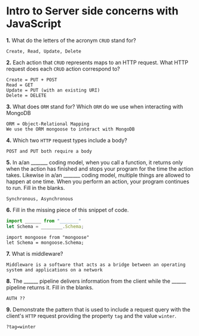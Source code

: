 # Intro to Server side concerns with JavaScript

**1.** What do the letters of the acronym `CRUD` stand for?
<!-- enter you answer in the space below -->
```
Create, Read, Update, Delete
```
**2.** Each action that `CRUD` represents maps to an HTTP request. What HTTP request does each `CRUD` action correspond to?
<!-- enter you answer in the space below -->
```
Create = PUT + POST
Read = GET
Update = PUT (with an existing URI)
Delete = DELETE 

```
**3.** What does `ORM` stand for? Which `ORM` do we use when interacting with MongoDB
<!-- enter you answer in the space below -->
```
ORM = Object-Relational Mapping 
We use the ORM mongoose to interact with MongoDB
```
**4.** Which two `HTTP` request types include a body?
<!-- enter you answer in the space below -->
```
POST and PUT both require a body
```
**5.** In a/an _______ coding model, when you call a function, it returns only when the action has finished and stops your program for the time the action takes. Likewise in a/an _______ coding model, multiple things are allowed to happen at one time. When you perform an action, your program continues to run.  Fill in the blanks.
<!-- enter you answer in the space below -->
```
Synchronous, Asynchronous 
```

**6.** Fill in the missing piece of this snippet of code.
```js
import ______ from "_______"
let Schema = ________.Schema;
```
<!-- enter you answer in the space below -->
```
import mongoose from "mongoose"
let Schema = mongoose.Schema;
```
**7.** What is middleware?
<!-- enter you answer in the space below -->
```
Middleware is a software that acts as a bridge between an operating system and applications on a network 
```
**8.** The ______ pipeline delivers information from the client while the ______ pipeline returns it. Fill in the blanks. 
<!-- enter you answer in the space below -->
```
AUTH ??
```
**9.** 
Demonstrate the pattern that is used to include a request query with the client's `HTTP` request providing the property `tag` and the value `winter`.
<!-- enter you answer in the space below -->
```
?tag=winter
```